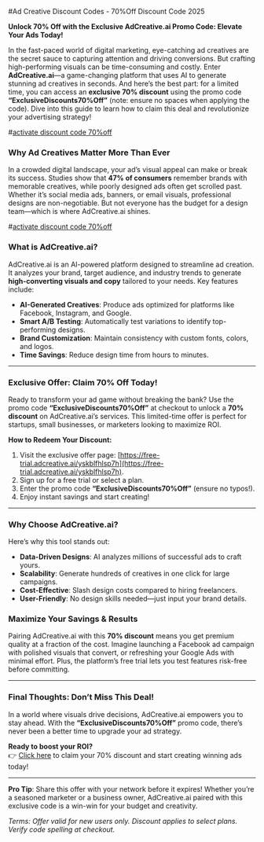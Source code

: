 #Ad Creative Discount Codes - 70%Off Discount Code  2025

**Unlock 70% Off with the Exclusive AdCreative.ai Promo Code: Elevate Your Ads Today!**  

In the fast-paced world of digital marketing, eye-catching ad creatives are the secret sauce to capturing attention and driving conversions. But crafting high-performing visuals can be time-consuming and costly. Enter **AdCreative.ai**—a game-changing platform that uses AI to generate stunning ad creatives in seconds. And here’s the best part: for a limited time, you can access an **exclusive 70% discount** using the promo code **“ExclusiveDiscounts70%Off”** (note: ensure no spaces when applying the code). Dive into this guide to learn how to claim this deal and revolutionize your advertising strategy!  

#[activate discount code 70%off](https://free-trial.adcreative.ai/yskblfhlsp7h)


### **Why Ad Creatives Matter More Than Ever**  
In a crowded digital landscape, your ad’s visual appeal can make or break its success. Studies show that **47% of consumers** remember brands with memorable creatives, while poorly designed ads often get scrolled past. Whether it’s social media ads, banners, or email visuals, professional designs are non-negotiable. But not everyone has the budget for a design team—which is where AdCreative.ai shines.  

#[activate discount code 70%off](https://free-trial.adcreative.ai/yskblfhlsp7h)


### **What is AdCreative.ai?**  
AdCreative.ai is an AI-powered platform designed to streamline ad creation. It analyzes your brand, target audience, and industry trends to generate **high-converting visuals and copy** tailored to your needs. Key features include:  
- **AI-Generated Creatives**: Produce ads optimized for platforms like Facebook, Instagram, and Google.  
- **Smart A/B Testing**: Automatically test variations to identify top-performing designs.  
- **Brand Customization**: Maintain consistency with custom fonts, colors, and logos.  
- **Time Savings**: Reduce design time from hours to minutes.  

---

### **Exclusive Offer: Claim 70% Off Today!**  
Ready to transform your ad game without breaking the bank? Use the promo code **“ExclusiveDiscounts70%Off”** at checkout to unlock a **70% discount** on AdCreative.ai’s services. This limited-time offer is perfect for startups, small businesses, or marketers looking to maximize ROI.  

**How to Redeem Your Discount:**  
1. Visit the exclusive offer page: [https://free-trial.adcreative.ai/yskblfhlsp7h](https://free-trial.adcreative.ai/yskblfhlsp7h).  
2. Sign up for a free trial or select a plan.  
3. Enter the promo code **“ExclusiveDiscounts70%Off”** (ensure no typos!).  
4. Enjoy instant savings and start creating!  

---

### **Why Choose AdCreative.ai?**  
Here’s why this tool stands out:  
- **Data-Driven Designs**: AI analyzes millions of successful ads to craft yours.  
- **Scalability**: Generate hundreds of creatives in one click for large campaigns.  
- **Cost-Effective**: Slash design costs compared to hiring freelancers.  
- **User-Friendly**: No design skills needed—just input your brand details.  






### **Maximize Your Savings & Results**  
Pairing AdCreative.ai with this **70% discount** means you get premium quality at a fraction of the cost. Imagine launching a Facebook ad campaign with polished visuals that convert, or refreshing your Google Ads with minimal effort. Plus, the platform’s free trial lets you test features risk-free before committing.  

---

### **Final Thoughts: Don’t Miss This Deal!**  
In a world where visuals drive decisions, AdCreative.ai empowers you to stay ahead. With the **“ExclusiveDiscounts70%Off”** promo code, there’s never been a better time to upgrade your ad strategy.  

**Ready to boost your ROI?**  
👉 [Click here](https://free-trial.adcreative.ai/yskblfhlsp7h) to claim your 70% discount and start creating winning ads today!  

---

**Pro Tip**: Share this offer with your network before it expires! Whether you’re a seasoned marketer or a business owner, AdCreative.ai paired with this exclusive code is a win-win for your budget and creativity.  

*Terms: Offer valid for new users only. Discount applies to select plans. Verify code spelling at checkout.*
